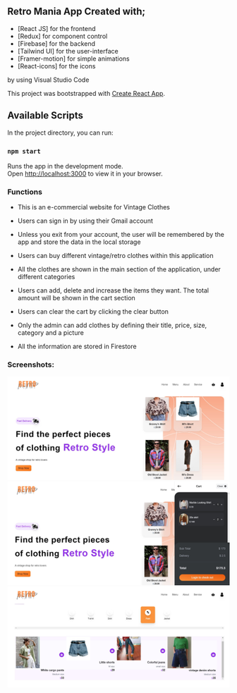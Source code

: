 ## Retro Mania App Created with;
- [React JS] for the frontend
- [Redux] for component control
- [Firebase] for the backend
- [Tailwind UI] for the user-interface
- [Framer-motion] for simple animations
- [React-icons] for the icons

by using Visual Studio Code

This project was bootstrapped with [Create React App](https://github.com/facebook/create-react-app).

## Available Scripts

In the project directory, you can run:

### `npm start`

Runs the app in the development mode.\
Open [http://localhost:3000](http://localhost:3000) to view it in your browser.

### Functions
- This is an e-commercial website for Vintage Clothes
- Users can sign in by using their Gmail account
- Unless you exit from your account, the user will be remembered by the app and store the data in the local storage
- Users can buy different vintage/retro clothes within this application
- All the clothes are shown in the main section of the application, under different categories
- Users can add, delete and increase the items they want. The total amount will be shown in the cart section
- Users can clear the cart by clicking the clear button

- Only the admin can add clothes by defining their title, price, size, category and a picture
- All the information are stored in Firestore


### Screenshots:
![homepage](./src/assets/ss1.jpeg "Home Page")
![cart](./src/assets/ss2.jpeg "Cart Info")
![categories](./src/assets/ss3.jpeg "Category Section")